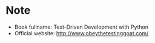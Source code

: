 
# Note
- Book fullname: Test-Driven Development with Python
- Official website: http://www.obeythetestinggoat.com/
